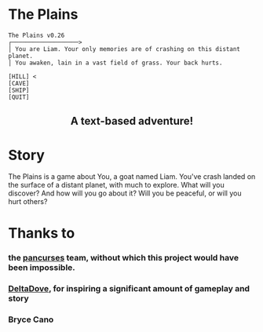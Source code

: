 # The Plains
```
The Plains v0.26
┌───────────────────>
│ You are Liam. Your only memories are of crashing on this distant planet.
│ You awaken, lain in a vast field of grass. Your back hurts.

[HILL] <
[CAVE]
[SHIP]
[QUIT]
```
## <p align="center">A text-based adventure!</p>

# Story

The Plains is a game about You, a goat named Liam. You've crash landed on the surface of a distant planet, with much to explore. What will you discover? And how will you go about it? Will you be peaceful, or will you hurt others?

# Thanks to

### the <a href="https://crates.io/crates/pancurses">pancurses</a> team, without which this project would have been impossible.
### <a href="https://deltadove.lol">DeltaDove</a>, for inspiring a significant amount of gameplay and story
### Bryce Cano